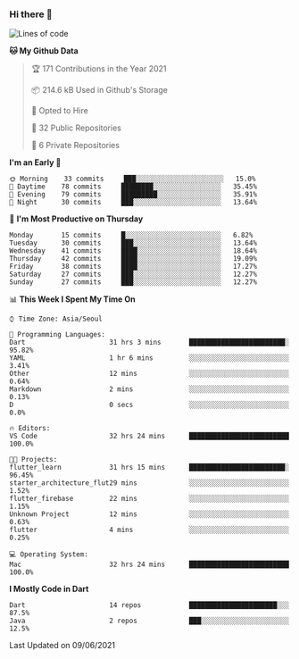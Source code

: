 ### Hi there 👋

<!--
**ska2519/ska2519** is a ✨ _special_ ✨ repository because its `README.md` (this file) appears on your GitHub profile.

Here are some ideas to get you started:

- 🔭 I’m currently working on ...
- 🌱 I’m currently learning ...
- 👯 I’m looking to collaborate on ...
- 🤔 I’m looking for help with ...
- 💬 Ask me about ...
- 📫 How to reach me: ...
- 😄 Pronouns: ...
- ⚡ Fun fact: ...
-->

<!--START_SECTION:waka-->
![Lines of code](https://img.shields.io/badge/From%20Hello%20World%20I%27ve%20Written-130794%20lines%20of%20code-blue)

**🐱 My Github Data** 

> 🏆 171 Contributions in the Year 2021
 > 
> 📦 214.6 kB Used in Github's Storage 
 > 
> 💼 Opted to Hire
 > 
> 📜 32 Public Repositories 
 > 
> 🔑 6 Private Repositories  
 > 
**I'm an Early 🐤** 

```text
🌞 Morning    33 commits     ███░░░░░░░░░░░░░░░░░░░░░░   15.0% 
🌆 Daytime    78 commits     ████████░░░░░░░░░░░░░░░░░   35.45% 
🌃 Evening    79 commits     █████████░░░░░░░░░░░░░░░░   35.91% 
🌙 Night      30 commits     ███░░░░░░░░░░░░░░░░░░░░░░   13.64%

```
📅 **I'm Most Productive on Thursday** 

```text
Monday       15 commits     █░░░░░░░░░░░░░░░░░░░░░░░░   6.82% 
Tuesday      30 commits     ███░░░░░░░░░░░░░░░░░░░░░░   13.64% 
Wednesday    41 commits     ████░░░░░░░░░░░░░░░░░░░░░   18.64% 
Thursday     42 commits     ████░░░░░░░░░░░░░░░░░░░░░   19.09% 
Friday       38 commits     ████░░░░░░░░░░░░░░░░░░░░░   17.27% 
Saturday     27 commits     ███░░░░░░░░░░░░░░░░░░░░░░   12.27% 
Sunday       27 commits     ███░░░░░░░░░░░░░░░░░░░░░░   12.27%

```


📊 **This Week I Spent My Time On** 

```text
⌚︎ Time Zone: Asia/Seoul

💬 Programming Languages: 
Dart                     31 hrs 3 mins       ████████████████████████░   95.82% 
YAML                     1 hr 6 mins         ░░░░░░░░░░░░░░░░░░░░░░░░░   3.41% 
Other                    12 mins             ░░░░░░░░░░░░░░░░░░░░░░░░░   0.64% 
Markdown                 2 mins              ░░░░░░░░░░░░░░░░░░░░░░░░░   0.13% 
D                        0 secs              ░░░░░░░░░░░░░░░░░░░░░░░░░   0.0%

🔥 Editors: 
VS Code                  32 hrs 24 mins      █████████████████████████   100.0%

🐱‍💻 Projects: 
flutter_learn            31 hrs 15 mins      ████████████████████████░   96.45% 
starter_architecture_flut29 mins             ░░░░░░░░░░░░░░░░░░░░░░░░░   1.52% 
flutter_firebase         22 mins             ░░░░░░░░░░░░░░░░░░░░░░░░░   1.15% 
Unknown Project          12 mins             ░░░░░░░░░░░░░░░░░░░░░░░░░   0.63% 
flutter                  4 mins              ░░░░░░░░░░░░░░░░░░░░░░░░░   0.25%

💻 Operating System: 
Mac                      32 hrs 24 mins      █████████████████████████   100.0%

```

**I Mostly Code in Dart** 

```text
Dart                     14 repos            ██████████████████████░░░   87.5% 
Java                     2 repos             ███░░░░░░░░░░░░░░░░░░░░░░   12.5%

```



 Last Updated on 09/06/2021
<!--END_SECTION:waka-->


